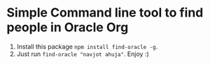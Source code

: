 # Simple Command line tool to find people in Oracle Org

1. Install this package `npm install find-oracle -g`.
2. Just run `find-oracle "navjot ahuja"`. Enjoy :)